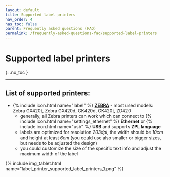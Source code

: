 ```yaml
---
layout: default
title: Supported label printers
nav_order: 4
has_toc: false
parent: Frequently asked questions (FAQ)
permalink: /frequently-asked-questions-faq/supported-label-printers
---
```


# Supported label printers
{: .no_toc }

---

## List of supported printers:
- {% include icon.html name="label" %} [**ZEBRA**](https://www.zebra.com) - most used models: Zebra GX420t, Zebra GX420d, GK420d, GK420t, ZD420
	- generally, all Zebra printers can work which can connect to {% include icon.html name="settings_ethernet" %} **Ethernet** or {% include icon.html name="usb" %} **USB** and supports **ZPL language**
	- labels are optimized for resolution _203dpi_, the width should be _10cm_ and height at least _6cm_ (you could use also smaller or bigger sizes, but needs to be adjusted the design)
	- you could customize the size of the specific text info and adjust the maximum width of the label

{% include img_tablet.html name="label_printer_supported_label_printers_1.png" %}